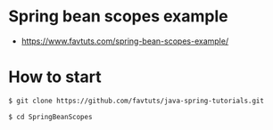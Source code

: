 # Spring bean scopes example

* https://www.favtuts.com/spring-bean-scopes-example/

# How to start

```bash
$ git clone https://github.com/favtuts/java-spring-tutorials.git

$ cd SpringBeanScopes
```